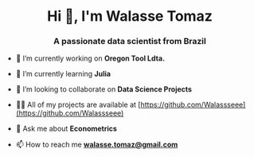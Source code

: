 <h1 align="center">Hi 👋, I'm Walasse Tomaz</h1>
<h3 align="center">A passionate data scientist from Brazil</h3>

- 🔭 I’m currently working on **Oregon Tool Ldta.**

- 🌱 I’m currently learning **Julia**

- 👯 I’m looking to collaborate on **Data Science Projects**

- 👨‍💻 All of my projects are available at [https://github.com/Walassseee](https://github.com/Walassseee)

- 💬 Ask me about **Econometrics**

- 📫 How to reach me **walasse.tomaz@gmail.com**
